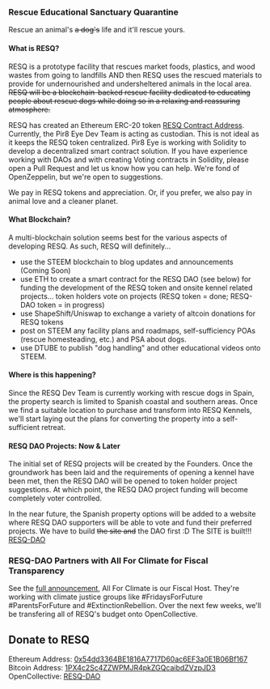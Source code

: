 ### Rescue Educational Sanctuary Quarantine
Rescue an animal's ~~a dog's~~ life and it'll rescue yours.

#### What is RESQ?
RESQ is a prototype facility that rescues market foods, plastics, and wood wastes from going to landfills AND then RESQ uses the rescued materials to provide for undernourished and undersheltered animals in the local area. ~~RESQ will be a blockchain-backed rescue facility dedicated to educating people about rescue dogs while doing so in a relaxing and reassuring atmosphere.~~

RESQ has created an Ethereum ERC-20 token [RESQ Contract Address](https://etherscan.io/token/0x82b5590ecc9231b3a3f518b907557b5961f14242). Currently, the Pir8 Eye Dev Team is acting as custodian. This is not ideal as it keeps the RESQ token centralized. Pir8 Eye is working with Solidity to develop a decentralized smart contract solution. If you have experience working with DAOs and with creating Voting contracts in Solidity, please open a Pull Request and let us know how you can help. We're fond of OpenZeppelin, but we're open to suggestions. 

We pay in RESQ tokens and appreciation. Or, if you prefer, we also pay in animal love and a cleaner planet.

#### What Blockchain?
A multi-blockchain solution seems best for the various aspects of developing RESQ. As such, RESQ will definitely...
- use the STEEM blockchain to blog updates and announcements (Coming Soon)
- use ETH to create a smart contract for the RESQ DAO (see below) for funding the development of the RESQ token and onsite kennel related projects... token holders vote on projects (RESQ token = done; RESQ-DAO token = in progress)
- use ShapeShift/Uniswap to exchange a variety of altcoin donations for RESQ tokens
- post on STEEM any facility plans and roadmaps, self-sufficiency POAs (rescue homesteading, etc.) and PSA about dogs.
- use DTUBE to publish "dog handling" and other educational videos onto STEEM.

#### Where is this happening?
Since the RESQ Dev Team is currently working with rescue dogs in Spain, the property search is limited to Spanish coastal and southern areas. Once we find a suitable location to purchase and transform into RESQ Kennels, we'll start laying out the plans for converting the property into a self-sufficient retreat. 

#### RESQ DAO Projects: Now & Later
The initial set of RESQ projects will be created by the Founders. Once the groundwork has been laid and the requirements of opening a kennel have been met, then the RESQ DAO will be opened to token holder project suggestions. At which point, the RESQ DAO project funding will become completely voter controlled.  

In the near future, the Spanish property options will be added to a website where RESQ DAO supporters will be able to vote and fund their preferred projects. We have to build ~~the site and~~ the DAO first :D The SITE is built!!! [RESQ-DAO](https://www.resq.pir8aye.net)

### RESQ-DAO Partners with All For Climate for Fiscal Transparency
See the [full announcement](https://opencollective.com/resq-dao/updates/all-for-climate-and-resq-dao-working-together-for-a-sustainable-future), All For Climate is our Fiscal Host. They're working with climate justice groups like #FridaysForFuture #ParentsForFuture and #ExtinctionRebellion. Over the next few weeks, we'll be transfering all of RESQ's budget onto OpenCollective.  


## Donate to RESQ
Ethereum Address: [0x54dd3364BE1816A7717D60ac6EF3a0E1B06Bf167](https://etherscan.io/address/0x54dd3364be1816a7717d60ac6ef3a0e1b06bf167)
Bitcoin Address: [1PX4c2Sc4ZZWPMJR4pkZGQcaibdZVzpJD3](https://www.blockchain.com/btc/address/1PX4c2Sc4ZZWPMJR4pkZGQcaibdZVzpJD3)
OpenCollective: [RESQ-DAO](https://opencollective.com/resq-dao#section-contribute)
